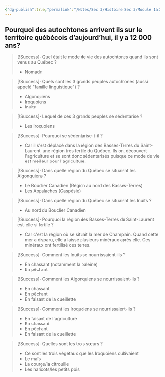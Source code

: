 ```yaml
---
{"dg-publish":true,"permalink":"/Notes/Sec 3/Histoire Sec 3/Module 1a：L'expérience des autochtones et le projet de colonie en Amérique/1.2 Mode de vie de premiers humains au Québec/"}
---
```


## Pourquoi des autochtones arrivent ils sur le territoire québécois d’aujourd’hui, il y a 12 000 ans?


>[!Success]- Quel était le mode de vie des autochtones quand ils sont venus au Québec ?
>- Nomade

>[!Success]- Quels sont les 3 grands peuples autochtones (aussi appelé "famille linguistique") ?
>- Algonquiens
>- Iroquoiens
>- Inuits

>[!Success]- Lequel de ces 3 grands peuples se sédentarise ?
>- Les Iroquoiens

>[!Success]- Pourquoi se sédentarise-t-il ?
>- Car il s'est déplacé dans la région des Basses-Terres du Saint-Laurent, une région très fertile du Québec. Ils ont découvert l'agriculture et se sont donc sédentarisés puisque ce mode de vie est meilleur pour l'agriculture.

>[!Success]- Dans quelle région du Québec se situaient les Algonquiens ?
>- Le Bouclier Canadien (Région au nord des Basses-Terres)
>- Les Appalaches (Gaspésie)

>[!Success]- Dans quelle région du Québec se situaient les Inuits ?
>- Au nord du Bouclier Canadien

>[!Success]- Pourquoi la région des Basses-Terres du Saint-Laurent est-elle si fertile ?
>- Car c'est la région où se situait la mer de Champlain. Quand cette mer a disparu, elle a laissé plusieurs minéraux après elle. Ces minéraux ont fertilisé ces terres.

>[!Success]- Comment les Inuits se nourrissaient-ils ?
>- En chassant (notamment la baleine)
>- En pêchant

>[!Success]- Comment les Algonquiens se nourrissaient-ils ?
>- En chassant
>- En pêchant
>- En faisant de la cueillette

>[!Success]- Comment les Iroquoiens se nourrissaient-ils ?
>- En faisant de l'agriculture
>- En chassant
>- En pêchant
>- En faisant de la cueillette

>[!Success]- Quelles sont les trois sœurs ?
>- Ce sont les trois végétaux que les Iroquoiens cultivaient
>- Le maïs
>- La courge/la citrouille
>- Les haricots/les petits pois

